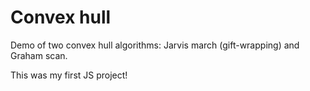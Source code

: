 # Convex hull

Demo of two convex hull algorithms: Jarvis march (gift-wrapping) and Graham scan.

This was my first JS project!
